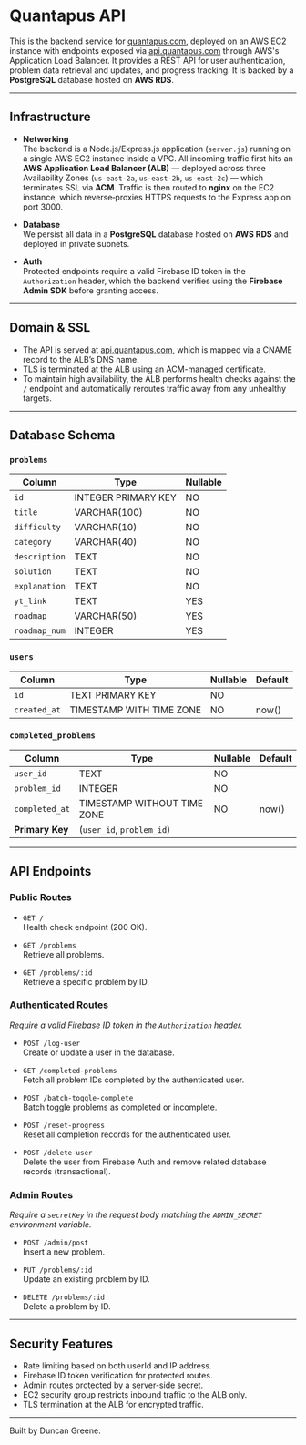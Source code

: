 # Quantapus API

This is the backend service for [quantapus.com](https://quantapus.com), deployed on an AWS EC2 instance with endpoints exposed via [api.quantapus.com](https://api.quantapus.com) through AWS's Application Load Balancer. It provides a REST API for user authentication, problem data retrieval and updates, and progress tracking. It is backed by a **PostgreSQL** database hosted on **AWS RDS**.

---

## Infrastructure

- **Networking**  
    The backend is a Node.js/Express.js application (`server.js`) running on a single AWS EC2 instance inside a VPC. All incoming traffic first hits an **AWS Application Load Balancer (ALB)** — deployed across three Availability Zones (`us-east-2a`, `us-east-2b`, `us-east-2c`) — which terminates SSL via **ACM**. Traffic is then routed to **nginx** on the EC2 instance, which reverse‑proxies HTTPS requests to the Express app on port 3000.


- **Database**  
  We persist all data in a **PostgreSQL** database hosted on **AWS RDS** and deployed in private subnets.

- **Auth**  
  Protected endpoints require a valid Firebase ID token in the `Authorization` header, which the backend verifies using the **Firebase Admin SDK** before granting access.

---

## Domain & SSL
- The API is served at [api.quantapus.com](https://api.quantapus.com), which is mapped via a CNAME record to the ALB’s DNS name.
- TLS is terminated at the ALB using an ACM-managed certificate.
- To maintain high availability, the ALB performs health checks against the `/` endpoint and automatically reroutes traffic away from any unhealthy targets.

---

## Database Schema

### `problems`
| Column       | Type               | Nullable |
|--------------|--------------------|----------|
| `id`         | INTEGER PRIMARY KEY| NO       |         
| `title`      | VARCHAR(100)       | NO       |         
| `difficulty` | VARCHAR(10)        | NO       |         
| `category`   | VARCHAR(40)        | NO       |         
| `description`| TEXT               | NO       |         
| `solution`   | TEXT               | NO       |         
| `explanation`| TEXT               | NO       |         
| `yt_link`    | TEXT               | YES      | 
| `roadmap`    | VARCHAR(50)        | YES      |       
| `roadmap_num`| INTEGER            | YES      | 

### `users`
| Column       | Type                         | Nullable | Default |
|--------------|------------------------------|----------|---------|
| `id`         | TEXT PRIMARY KEY             | NO       |         |
| `created_at` | TIMESTAMP WITH TIME ZONE     | NO       | now()   |

### `completed_problems`
| Column        | Type                       | Nullable | Default |
|---------------|----------------------------|----------|---------|
| `user_id`     | TEXT                       | NO       |         |
| `problem_id`  | INTEGER                    | NO       |         |
| `completed_at`| TIMESTAMP WITHOUT TIME ZONE| NO       | now()   |
| **Primary Key** | (`user_id`, `problem_id`) |          |         |


---

## API Endpoints

### Public Routes
- `GET /`  
  Health check endpoint (200 OK).

- `GET /problems`  
  Retrieve all problems.

- `GET /problems/:id`  
  Retrieve a specific problem by ID.

### Authenticated Routes
*Require a valid Firebase ID token in the `Authorization` header.*

- `POST /log-user`  
  Create or update a user in the database.

- `GET /completed-problems`  
  Fetch all problem IDs completed by the authenticated user.

- `POST /batch-toggle-complete`  
  Batch toggle problems as completed or incomplete.

- `POST /reset-progress`  
  Reset all completion records for the authenticated user.

- `POST /delete-user`  
  Delete the user from Firebase Auth and remove related database records (transactional).

### Admin Routes
*Require a `secretKey` in the request body matching the `ADMIN_SECRET` environment variable.*

- `POST /admin/post`  
  Insert a new problem.

- `PUT /problems/:id`  
  Update an existing problem by ID.

- `DELETE /problems/:id`  
  Delete a problem by ID.

---

## Security Features

- Rate limiting based on both userId and IP address.  
- Firebase ID token verification for protected routes.  
- Admin routes protected by a server-side secret.  
- EC2 security group restricts inbound traffic to the ALB only.  
- TLS termination at the ALB for encrypted traffic.

---

Built by Duncan Greene.
